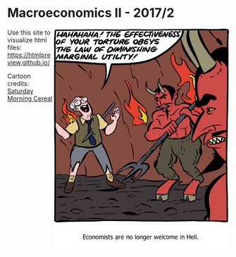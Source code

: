 # Macroeconomics II - 2017/2

<p align = "left">
    <img src="https://github.com/aishameriane/msc-economics/blob/master/Macroeconomics_II/economists-hell.png" alt="In the long run, we are going to be dead." width="400" align = "right">
</p>


Use this site to visualize html files: https://htmlpreview.github.io/


Cartoon credits: [Saturday Morning Cereal](https://smbc-comics.com/index.php?id=4029)
